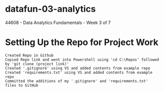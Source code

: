 # datafun-03-analytics
44608 - Data Analytics Fundamentals - Week 3 of 7
# Setting Up the Repo for Project Work
    Created Repo in Github
    Copied Repo link and went into Powershell using 'cd C:\Repos' followed by 'git clone (project link)'
    Created '.gitignore' using VS and added contents from example repo
    Created 'requirements.txt' using VS and added contents from example repo
    Committed the additions of my '.gitignore' and 'requirements.txt' files to GitHub